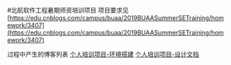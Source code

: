 #北航软件工程暑期师资培训项目
项目要求见[https://edu.cnblogs.com/campus/buaa/2019BUAASummerSETraining/homework/3407](https://edu.cnblogs.com/campus/buaa/2019BUAASummerSETraining/homework/3407)

过程中产生的博客列表
[个人培训项目-环境搭建](doc/个人培训项目-环境搭建.md)
[个人培训项目-设计文档](doc/个人培训项目-设计文档.md)
